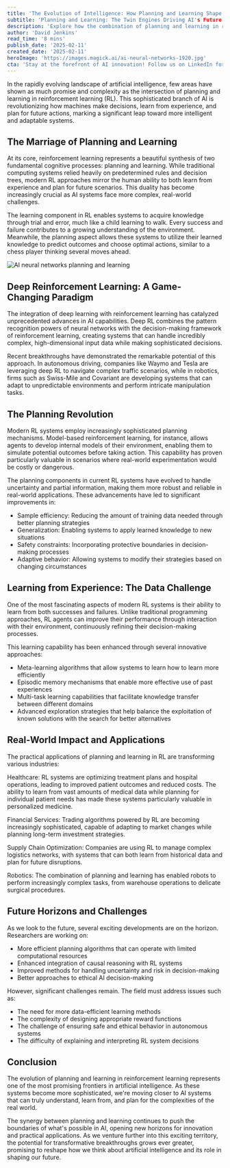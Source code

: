 ```yaml
---
title: 'The Evolution of Intelligence: How Planning and Learning Shape the Future of AI'
subtitle: 'Planning and Learning: The Twin Engines Driving AI's Future'
description: 'Explore how the combination of planning and learning in reinforcement learning is revolutionizing AI capabilities. From autonomous vehicles to healthcare optimization, discover how these twin cognitive processes are enabling more intelligent and adaptable systems, while facing crucial challenges in ethics and efficiency.'
author: 'David Jenkins'
read_time: '8 mins'
publish_date: '2025-02-11'
created_date: '2025-02-11'
heroImage: 'https://images.magick.ai/ai-neural-networks-1920.jpg'
cta: 'Stay at the forefront of AI innovation! Follow us on LinkedIn for daily insights into the latest developments in reinforcement learning and artificial intelligence.'
---
```


In the rapidly evolving landscape of artificial intelligence, few areas have shown as much promise and complexity as the intersection of planning and learning in reinforcement learning (RL). This sophisticated branch of AI is revolutionizing how machines make decisions, learn from experience, and plan for future actions, marking a significant leap toward more intelligent and adaptable systems.

## The Marriage of Planning and Learning

At its core, reinforcement learning represents a beautiful synthesis of two fundamental cognitive processes: planning and learning. While traditional computing systems relied heavily on predetermined rules and decision trees, modern RL approaches mirror the human ability to both learn from experience and plan for future scenarios. This duality has become increasingly crucial as AI systems face more complex, real-world challenges.

The learning component in RL enables systems to acquire knowledge through trial and error, much like a child learning to walk. Every success and failure contributes to a growing understanding of the environment. Meanwhile, the planning aspect allows these systems to utilize their learned knowledge to predict outcomes and choose optimal actions, similar to a chess player thinking several moves ahead.

![AI neural networks planning and learning](https://i.magick.ai/PIXE/1739311625716_magick_img.webp)

## Deep Reinforcement Learning: A Game-Changing Paradigm

The integration of deep learning with reinforcement learning has catalyzed unprecedented advances in AI capabilities. Deep RL combines the pattern recognition powers of neural networks with the decision-making framework of reinforcement learning, creating systems that can handle incredibly complex, high-dimensional input data while making sophisticated decisions.

Recent breakthroughs have demonstrated the remarkable potential of this approach. In autonomous driving, companies like Waymo and Tesla are leveraging deep RL to navigate complex traffic scenarios, while in robotics, firms such as Swiss-Mile and Covariant are developing systems that can adapt to unpredictable environments and perform intricate manipulation tasks.

## The Planning Revolution

Modern RL systems employ increasingly sophisticated planning mechanisms. Model-based reinforcement learning, for instance, allows agents to develop internal models of their environment, enabling them to simulate potential outcomes before taking action. This capability has proven particularly valuable in scenarios where real-world experimentation would be costly or dangerous.

The planning components in current RL systems have evolved to handle uncertainty and partial information, making them more robust and reliable in real-world applications. These advancements have led to significant improvements in:

- Sample efficiency: Reducing the amount of training data needed through better planning strategies
- Generalization: Enabling systems to apply learned knowledge to new situations
- Safety constraints: Incorporating protective boundaries in decision-making processes
- Adaptive behavior: Allowing systems to modify their strategies based on changing circumstances

## Learning from Experience: The Data Challenge

One of the most fascinating aspects of modern RL systems is their ability to learn from both successes and failures. Unlike traditional programming approaches, RL agents can improve their performance through interaction with their environment, continuously refining their decision-making processes.

This learning capability has been enhanced through several innovative approaches:

- Meta-learning algorithms that allow systems to learn how to learn more efficiently
- Episodic memory mechanisms that enable more effective use of past experiences
- Multi-task learning capabilities that facilitate knowledge transfer between different domains
- Advanced exploration strategies that help balance the exploitation of known solutions with the search for better alternatives

## Real-World Impact and Applications

The practical applications of planning and learning in RL are transforming various industries:

Healthcare: RL systems are optimizing treatment plans and hospital operations, leading to improved patient outcomes and reduced costs. The ability to learn from vast amounts of medical data while planning for individual patient needs has made these systems particularly valuable in personalized medicine.

Financial Services: Trading algorithms powered by RL are becoming increasingly sophisticated, capable of adapting to market changes while planning long-term investment strategies.

Supply Chain Optimization: Companies are using RL to manage complex logistics networks, with systems that can both learn from historical data and plan for future disruptions.

Robotics: The combination of planning and learning has enabled robots to perform increasingly complex tasks, from warehouse operations to delicate surgical procedures.

## Future Horizons and Challenges

As we look to the future, several exciting developments are on the horizon. Researchers are working on:

- More efficient planning algorithms that can operate with limited computational resources
- Enhanced integration of causal reasoning with RL systems
- Improved methods for handling uncertainty and risk in decision-making
- Better approaches to ethical AI decision-making

However, significant challenges remain. The field must address issues such as:

- The need for more data-efficient learning methods
- The complexity of designing appropriate reward functions
- The challenge of ensuring safe and ethical behavior in autonomous systems
- The difficulty of explaining and interpreting RL system decisions

## Conclusion

The evolution of planning and learning in reinforcement learning represents one of the most promising frontiers in artificial intelligence. As these systems become more sophisticated, we're moving closer to AI systems that can truly understand, learn from, and plan for the complexities of the real world.

The synergy between planning and learning continues to push the boundaries of what's possible in AI, opening new horizons for innovation and practical applications. As we venture further into this exciting territory, the potential for transformative breakthroughs grows ever greater, promising to reshape how we think about artificial intelligence and its role in shaping our future.